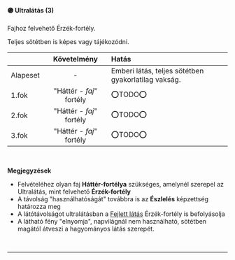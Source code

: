 #### 🟣 Ultralátás (3)

<!-- tag: erzekfortely -->

Fajhoz felvehető Érzék-fortély.

Teljes sötétben is képes vagy tájékozódni.

| |  Követelmény | Hatás  |
| :----------- | :-----------: | :----------- |
| Alapeset| - | Emberi látás, teljes sötétben gyakorlatilag vakság. |
| 1.fok | "Háttér - *faj*" fortély | ⭕TODO⭕ |
| 2.fok | "Háttér - *faj*" fortély | ⭕TODO⭕ |
| 3.fok | "Háttér - *faj*" fortély | ⭕TODO⭕ |

<br />

**Megjegyzések**

- Felvételéhez olyan faj **Háttér-fortélya** szükséges, amelynél szerepel az Ultralátás, mint felvehető **Érzék-fortély**
- A távolság "használhatóságát" továbbra is az **Észlelés** képzettség határozza meg
- A látótávolságot ultralátásban a [Fejlett látás](./fejlett_latas.md) Érzék-fortély is befolyásolja
- A látható fény "elnyomja", napvilágnál nem használható, sötétben magától átveszi a hagyományos látás szerepét.

<br />

---
